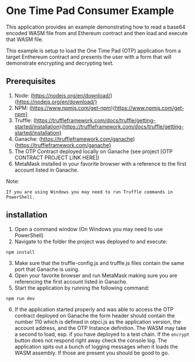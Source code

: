 # One Time Pad Consumer Example
This application provides an example demonstrating how to read a base64 encoded
WASM file from and Ethereum contract and then load and execute that WASM file.

This example is setup to load the One Time Pad (OTP) application from a target
Enthereum contract and presents the user with a form that will demonstrate
encrypting and decrypting text.

## Prerequisites

1. Node: (https://nodejs.org/en/download/){https://nodejs.org/en/download/}
2. NPM: (https://www.npmjs.com/get-npm){https://www.npmjs.com/get-npm}
3. Truffle: (https://truffleframework.com/docs/truffle/getting-started/installation){https://truffleframework.com/docs/truffle/getting-started/installation}
4. Ganache: (https://truffleframework.com/ganache){https://truffleframework.com/ganache}
5. The OTP Contract deployed locally on Ganache (see project [OTP CONTRACT PROJECT LINK HERE])
6. MetaMask installed in your favorite browser with a reference to the first
account listed in Ganache.

Note:
```
If you are using Windows you may need to run Truffle commands in PowerShell.
```

## installation
1. Open a command window (On Windows you may need to use PowerShell)
2. Navigate to the folder the project was deployed to and execute:
  ```
  npm install
  ```
3. Make sure that the truffle-config.js and truffle.js files contain the same
port that Ganache is using.
4. Open your favorite browser and run MetaMask making sure you are referencing
the first account listed in Ganache.
5. Start the application by running the following command:
  ```
  npm run dev
  ```
6. If the application started properly and was able to access the OTP contract
deployed on Ganache the form header should contain the number 110 which is
defined in otpci.js as the application version, the account address, and the
OTP Instance definition. The WASM may take a second to load, esp. if you have
deployed to a test chain. If the `encrypt` button does not respond right away
check the console log. The application spits out a bunch of logging messages
when it loads the WASM assembly. If those are present you should be good to go.
